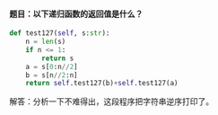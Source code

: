 #### 题目：以下递归函数的返回值是什么？
``` python
def test127(self, s:str):
    n = len(s)
    if n <= 1:
        return s
    a = s[0:n//2]
    b = s[n//2:n]
    return self.test127(b)+self.test127(a)
```


解答：分析一下不难得出，这段程序把字符串逆序打印了。
